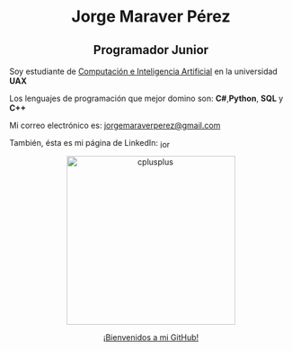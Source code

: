 <h1 align="center">Jorge Maraver Pérez</h1>

<h2 align="center">Programador Junior</h2>

Soy estudiante de [Computación e Inteligencia Artificial](https://www.uax.com/titulaciones/grado-online-en-ciencia-de-datos-e-inteligencia-artificial) en la universidad **UAX**

Los lenguajes de programación que mejor domino son: **C#**,**Python**, **SQL** y **C++**

Mi correo electrónico es: jorgemaraverperez@gmail.com

También, ésta es mi página de LinkedIn: <a href="https://linkedin.com/in/jorge-maraver" target="blank"><img align="center" src="https://raw.githubusercontent.com/rahuldkjain/github-profile-readme-generator/master/src/images/icons/Social/linked-in-alt.svg" alt="jorge-maraver" height="15" width="20" /></a>

<p align="center"><a href="https://ibb.co/0tf1J01" target="_blank" rel="noreferrer"><img src="https://i.ibb.co/dgQXKNX/CCC-Bienvenida.png" alt="cplusplus" width="300"/><br><p align="center">¡Bienvenidos a mi GitHub!</p></a></p>

